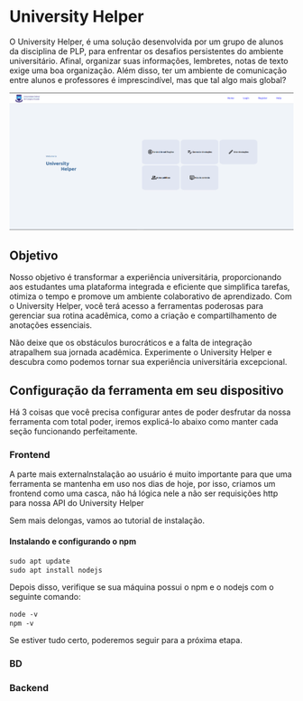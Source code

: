 # University Helper

O University Helper, é uma solução desenvolvida por um grupo de alunos da disciplina de PLP, para enfrentar os desafios persistentes do ambiente universitário. Afinal, organizar suas informações, lembretes, notas de texto exige uma boa organização. Além disso, ter um ambiente de comunicação entre alunos e professores é imprescindível, mas que tal algo mais global?

![](frontend/src/assets/frontalScreen.png)

## Objetivo
Nosso objetivo é transformar a experiência universitária, proporcionando aos estudantes uma plataforma integrada e eficiente que simplifica tarefas, otimiza o tempo e promove um ambiente colaborativo de aprendizado. Com o University Helper, você terá acesso a ferramentas poderosas para gerenciar sua rotina acadêmica, como a criação e compartilhamento de anotações essenciais.

Não deixe que os obstáculos burocráticos e a falta de integração atrapalhem sua jornada acadêmica. Experimente o University Helper e descubra como podemos tornar sua experiência universitária excepcional.

## Configuração da ferramenta em seu dispositivo

Há 3 coisas que você precisa configurar antes de poder desfrutar da nossa ferramenta com total poder, iremos explicá-lo abaixo como manter cada seção funcionando perfeitamente.

### Frontend
A parte mais externaInstalação ao usuário é muito importante para que uma ferramenta se mantenha em uso nos dias de hoje, por isso, criamos um frontend como uma casca, não há lógica nele a não ser requisições http para nossa API do University Helper

Sem mais delongas, vamos ao tutorial de instalação.

#### Instalando e configurando o npm

```
sudo apt update
sudo apt install nodejs
```

Depois disso, verifique se sua máquina possui o npm e o nodejs com o seguinte comando:
```
node -v
npm -v
```

Se estiver tudo certo, poderemos seguir para a próxima etapa.

### BD


### Backend